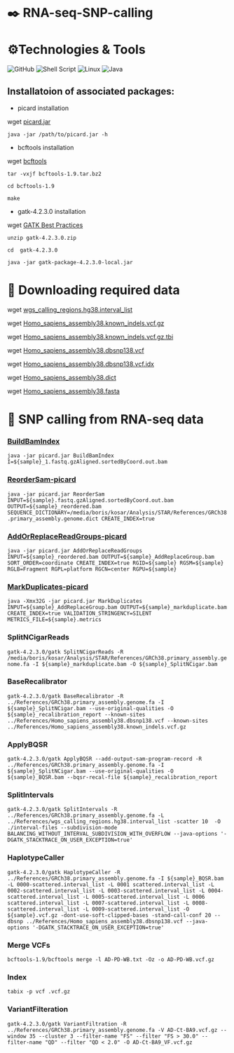 # :black_nib: RNA-seq-SNP-calling

# ⚙️Technologies & Tools

![GitHub](https://img.shields.io/badge/github-%23121011.svg?style=for-the-badge&logo=github&logoColor=lightblue)
![Shell Script](https://img.shields.io/badge/shell_script-%23121011.svg?style=for-the-badge&logo=gnu-bash&logoColor=lightblue)
![Linux](https://img.shields.io/badge/Linux-FCC624?style=for-the-badge&logo=linux&logoColor=black)
![Java](https://img.shields.io/badge/Java-ED8B00?style=for-the-badge&logo=java&logoColor=green)

## Installatoion of associated packages:

* picard installation

wget [picard.jar](https://github.com/broadinstitute/picard/releases/download/2.27.4/picard.jar)

`java -jar /path/to/picard.jar -h`

* bcftools installation

wget [bcftools](https://github.com/samtools/bcftools/releases/download/1.9/bcftools-1.9.tar.bz2)

`tar -vxjf bcftools-1.9.tar.bz2`

`cd bcftools-1.9`

`make`

* gatk-4.2.3.0 installation

wget [GATK Best Practices](https://github.com/broadinstitute/gatk/releases/download/4.2.3.0/gatk-4.2.3.0.zip)

`unzip gatk-4.2.3.0.zip`

`cd  gatk-4.2.3.0`
    
`java -jar gatk-package-4.2.3.0-local.jar`


# :file_folder: Downloading required data

wget [wgs_calling_regions.hg38.interval_list](https://console.cloud.google.com/storage/browser/_details/genomics-public-data/resources/broad/hg38/v0/wgs_calling_regions.hg38.interval_list?pageState=(%22StorageObjectListTable%22:(%22f%22:%22%255B%255D%22)))

wget [Homo_sapiens_assembly38.known_indels.vcf.gz](https://console.cloud.google.com/storage/browser/_details/genomics-public-data/resources/broad/hg38/v0/Homo_sapiens_assembly38.known_indels.vcf.gz?pageState=(%22StorageObjectListTable%22:(%22f%22:%22%255B%255D%22)))

wget [Homo_sapiens_assembly38.known_indels.vcf.gz.tbi](https://console.cloud.google.com/storage/browser/_details/genomics-public-data/resources/broad/hg38/v0/Homo_sapiens_assembly38.known_indels.vcf.gz.tbi?pageState=(%22StorageObjectListTable%22:(%22f%22:%22%255B%255D%22)))

wget [Homo_sapiens_assembly38.dbsnp138.vcf](https://console.cloud.google.com/storage/browser/_details/genomics-public-data/resources/broad/hg38/v0/Homo_sapiens_assembly38.dbsnp138.vcf?pageState=(%22StorageObjectListTable%22:(%22f%22:%22%255B%255D%22)))

wget [Homo_sapiens_assembly38.dbsnp138.vcf.idx](https://console.cloud.google.com/storage/browser/_details/genomics-public-data/resources/broad/hg38/v0/Homo_sapiens_assembly38.dbsnp138.vcf.idx?pageState=(%22StorageObjectListTable%22:(%22f%22:%22%255B%255D%22)))

wget [Homo_sapiens_assembly38.dict](https://console.cloud.google.com/storage/browser/_details/genomics-public-data/resources/broad/hg38/v0/Homo_sapiens_assembly38.dict?pageState=(%22StorageObjectListTable%22:(%22f%22:%22%255B%255D%22)))

wget [Homo_sapiens_assembly38.fasta](https://console.cloud.google.com/storage/browser/_details/genomics-public-data/resources/broad/hg38/v0/Homo_sapiens_assembly38.fasta?pageState=(%22StorageObjectListTable%22:(%22f%22:%22%255B%255D%22)))

# :mag_right: SNP calling from RNA-seq data

### [BuildBamIndex](https://gatk.broadinstitute.org/hc/en-us/articles/360037057932-BuildBamIndex-Picard-)

`java -jar picard.jar BuildBamIndex I=${sample}_1.fastq.gzAligned.sortedByCoord.out.bam`

### [ReorderSam-picard](https://gatk.broadinstitute.org/hc/en-us/articles/360037426651-ReorderSam-Picard-)

`java -jar picard.jar ReorderSam INPUT=${sample}.fastq.gzAligned.sortedByCoord.out.bam OUTPUT=${sample}_reordered.bam SEQUENCE_DICTIONARY=/media/boris/kosar/Analysis/STAR/References/GRCh38.primary_assembly.genome.dict CREATE_INDEX=true`

### [AddOrReplaceReadGroups-picard](https://gatk.broadinstitute.org/hc/en-us/articles/360037226472-AddOrReplaceReadGroups-Picard-)

`java -jar picard.jar AddOrReplaceReadGroups INPUT=${sample}_reordered.bam OUTPUT=${sample}_AddReplaceGroup.bam SORT_ORDER=coordinate CREATE_INDEX=true RGID=${sample} RGSM=${sample} RGLB=Fragment RGPL=platform RGCN=center RGPU=${sample}`

### [MarkDuplicates-picard](https://gatk.broadinstitute.org/hc/en-us/articles/360037052812-MarkDuplicates-Picard-#:~:text=MarkDuplicates%20(Picard)%20Follow,e.g.%20library%20construction%20using%20PCR.)

`java -Xmx32G -jar picard.jar MarkDuplicates INPUT=${sample}_AddReplaceGroup.bam OUTPUT=${sample}_markduplicate.bam CREATE_INDEX=true VALIDATION_STRINGENCY=SILENT METRICS_FILE=${sample}.metrics`

### SplitNCigarReads

`gatk-4.2.3.0/gatk SplitNCigarReads -R /media/boris/kosar/Analysis/STAR/References/GRCh38.primary_assembly.genome.fa -I ${sample}_markduplicate.bam -O ${sample}_SplitNCigar.bam`

### BaseRecalibrator

`gatk-4.2.3.0/gatk BaseRecalibrator -R ../References/GRCh38.primary_assembly.genome.fa -I ${sample}_SplitNCigar.bam --use-original-qualities -O ${sample}_recalibration_report --known-sites ../References/Homo_sapiens_assembly38.dbsnp138.vcf --known-sites ../References/Homo_sapiens_assembly38.known_indels.vcf.gz`

### ApplyBQSR

`gatk-4.2.3.0/gatk ApplyBQSR --add-output-sam-program-record -R ../References/GRCh38.primary_assembly.genome.fa -I ${sample}_SplitNCigar.bam --use-original-qualities -O ${sample}_BQSR.bam --bqsr-recal-file ${sample}_recalibration_report`

### SplitIntervals

`gatk-4.2.3.0/gatk SplitIntervals -R ../References/GRCh38.primary_assembly.genome.fa -L ../References/wgs_calling_regions.hg38.interval_list -scatter 10  -O ./interval-files --subdivision-mode BALANCING_WITHOUT_INTERVAL_SUBDIVISION_WITH_OVERFLOW --java-options '-DGATK_STACKTRACE_ON_USER_EXCEPTION=true'`

### HaplotypeCaller

`gatk-4.2.3.0/gatk HaplotypeCaller -R ../References/GRCh38.primary_assembly.genome.fa -I ${sample}_BQSR.bam -L 0000-scattered.interval_list -L 0001 scattered.interval_list -L 0002-scattered.interval_list -L 0003-scattered.interval_list -L 0004-scattered.interval_list -L 0005-scattered.interval_list -L 0006 scattered.interval_list -L 0007-scattered.interval_list -L 0008-scattered.interval_list -L 0009-scattered.interval_list -O ${sample}.vcf.gz -dont-use-soft-clipped-bases -stand-call-conf 20 --dbsnp ../References/Homo_sapiens_assembly38.dbsnp138.vcf --java-options '-DGATK_STACKTRACE_ON_USER_EXCEPTION=true'`
 
 ### Merge VCFs

`bcftools-1.9/bcftools merge -l AD-PD-WB.txt -Oz -o AD-PD-WB.vcf.gz`

### Index 

`tabix -p vcf .vcf.gz`

### VariantFilteration

`gatk-4.2.3.0/gatk VariantFiltration -R ../References/GRCh38.primary_assembly.genome.fa -V AD-Ct-BA9.vcf.gz --window 35 --cluster 3 --filter-name "FS" --filter "FS > 30.0" --filter-name "QD" --filter "QD < 2.0" -O AD-Ct-BA9_VF.vcf.gz`



